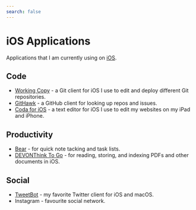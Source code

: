 ```yaml
---
search: false
---
```


# iOS Applications

Applications that I am currently using on [iOS][1].

## Code

-   [Working Copy][2] - a Git client for iOS I use to edit and deploy different Git repositories.
-   [GitHawk][3] - a GitHub client for looking up repos and issues.
-   [Coda for iOS][7] - a text editor for iOS I use to edit my websites on my iPad and iPhone.

## Productivity

-   [Bear][4] - for quick note tacking and task lists.
-   [DEVONThink To Go][5] - for reading, storing, and indexing PDFs and other documents in iOS.

## Social

-   [TweetBot][6] - my favorite Twitter client for iOS and macOS.
-   Instagram - favourite social network.

[1]:	../ios/README.md
[2]:	https://workingcopyapp.com/
[3]:	http://githawk.com/
[4]:	https://bear.app/
[5]:	https://www.devontechnologies.com/products/devonthink/devonthink-to-go.html
[6]:	https://tapbots.com/tweetbot/
[7]:  https://panic.com/coda-ios/
